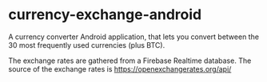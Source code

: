 # currency-exchange-android
A currency converter Android application, that lets you convert between the 30 most frequently used currencies (plus BTC).


The exchange rates are gathered from a Firebase Realtime database.
The source of the exchange rates is  https://openexchangerates.org/api/
